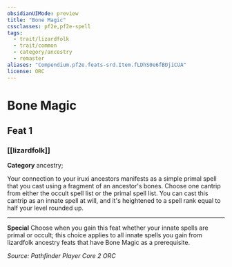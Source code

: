 ```yaml
---
obsidianUIMode: preview
title: "Bone Magic"
cssclasses: pf2e,pf2e-spell
tags:
  - trait/lizardfolk
  - trait/common
  - category/ancestry
  - remaster
aliases: "Compendium.pf2e.feats-srd.Item.fLDhS0e6fBDjiCUA"
license: ORC
---
```

# Bone Magic
## Feat 1
### [[lizardfolk]]

**Category** ancestry; 




Your connection to your iruxi ancestors manifests as a simple primal spell that you cast using a fragment of an ancestor's bones. Choose one cantrip from either the occult spell list or the primal spell list. You can cast this cantrip as an innate spell at will, and it's heightened to a spell rank equal to half your level rounded up.

* * *

**Special** Choose when you gain this feat whether your innate spells are primal or occult; this choice applies to all innate spells you gain from lizardfolk ancestry feats that have Bone Magic as a prerequisite.

*Source: Pathfinder Player Core 2*
*ORC*